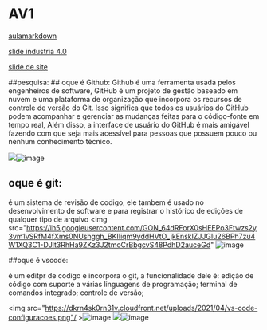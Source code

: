 # AV1

[aulamarkdown](https://github.com/alyrdx29/aulaMarkdown) 


[slide industria 4.0](https://www.canva.com/design/DAF9XMTpceQ/rJZCs40WNgRaU5FvBDI1kw/edit)


[slide de  site](https://www.canva.com/design/DAF-rGD-_sI/RSA4rcsYfqrDfdUeRWhIIg/edit)



##pesquisa: ## oque é Github: 
Github é uma ferramenta usada pelos engenheiros de software, GitHub é um projeto de gestão baseado em nuvem e uma plataforma de organização que incorpora os recursos de controle de versão do Git. 
Isso significa que todos os usuários do GitHub podem acompanhar e gerenciar as mudanças feitas para o código-fonte em tempo real, Além disso, a interface de usuário do GitHub é mais amigável 
fazendo com que seja mais acessível para pessoas que possuem pouco ou nenhum conhecimento técnico. 

<img src="https://encrypted-tbn0.gstatic.com/images?q=tbn:ANd9GcSS4UJP8NHuKjQ34J-SqrUsOkUn4LgI4TQwFA3vAtqkvw&amp;s" />![image](https://github.com/alyrdx29/aula-git2/assets/165078221/ea5dfbc3-a561-41a9-a89f-aae6e877c89f)

## oque é git:

é um sistema de revisão de codigo, ele tambem é usado no desenvolvimento de software e para  registrar o histórico de edições de qualquer tipo de arquivo 
<img src="https://lh5.googleusercontent.com/GON_64dRForX0sHEEPo3Ftwzs2y3vm1vSRfM4fXms0NUshggh_BKIIiqm9yddHVtO_jkEnskIZJJGIu26BPh7zu4W1XQ3C1-DJlt3RhHa9ZKz3J2tmoCrBbgcvS48PdhD2auceGd" ![image](https://github.com/alyrdx29/aula-git2/assets/165078221/ed4d03cf-e7dd-4f08-9cff-b60dcb63123d)


##oque é vscode: 

é um editpr de codigo e incorpora o git, a funcionalidade dele é: 
edição de código com suporte a várias linguagens de programação;
terminal de comandos integrado;
controle de versão;

<img src="https://dkrn4sk0rn31v.cloudfront.net/uploads/2021/04/vs-code-configuracoes.png"/ >![image](https://github.com/alyrdx29/aula-git2/assets/165078221/e0cbd3c2-251b-41f8-be4d-97d04829cf69)
<img src="https://dkrn4sk0rn31v.cloudfront.net/uploads/2021/01/instalacao-do-vs-code-" />![image](https://github.com/alyrdx29/aula-git2/assets/165078221/7916aee2-2cc0-487b-b3cf-a4e181fb3393)
